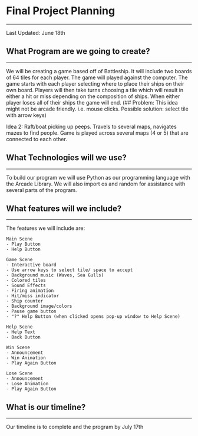 # Final Project Planning
---
Last Updated: June 18th
## What Program are we going to create?
---
We will be creating a game based off of Battleship. It will include two boards of 64 tiles for each player. The game will played against the computer. The game starts with each player selecting where to place their ships on their own board. Players will then take turns choosing a tile which will result in either a hit or miss depending on the composition of ships. When either player loses all of their ships the game will end. (## Problem: This idea might not be arcade friendly. i.e. mouse clicks. Possible solution: select tile with arrow keys)

Idea 2: Raft/boat picking up peeps. Travels to several maps, navigates mazes to find people. Game is played across several maps (4 or 5) that are connected to each other.

## What Technologies will we use?
---
To build our program we will use Python as our programming language with the Arcade Library. We will also import os and random for assistance with several parts of the program.

## What features will we include?
---
The features we will include are:

    Main Scene
    - Play Button
    - Help Button

    Game Scene
    - Interactive board
    - Use arrow keys to select tile/ space to accept
    - Background music (Waves, Sea Gulls)
    - Colored tiles
    - Sound Effects
    - Firing animation
    - Hit/miss indicator
    - Ship counter
    - Background image/colors
    - Pause game button
    - "?" Help Button (when clicked opens pop-up window to Help Scene)

    Help Scene
    - Help Text
    - Back Button

    Win Scene
    - Announcement
    - Win Animation
    - Play Again Button

    Lose Scene
    - Announcement
    - Lose Animation
    - Play Again Button

## What is our timeline?
---
Our timeline is to complete and the program by July 17th